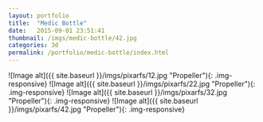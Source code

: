 ```yaml
---
layout: portfolio
title:  "Medic Bottle"
date:   2015-09-01 23:51:41
thumbnail: /imgs/medic-bottle/42.jpg
categories: 3d
permalink: /portfolio/medic-bottle/index.html
---
```


![Image alt]({{ site.baseurl }}/imgs/pixarfs/12.jpg "Propeller"){: .img-responsive}
![Image alt]({{ site.baseurl }}/imgs/pixarfs/22.jpg "Propeller"){: .img-responsive}
![Image alt]({{ site.baseurl }}/imgs/pixarfs/32.jpg "Propeller"){: .img-responsive}
![Image alt]({{ site.baseurl }}/imgs/pixarfs/42.jpg "Propeller"){: .img-responsive}



[jekyll]:      http://jekyllrb.com
[jekyll-gh]:   https://github.com/jekyll/jekyll
[jekyll-help]: https://github.com/jekyll/jekyll-help

